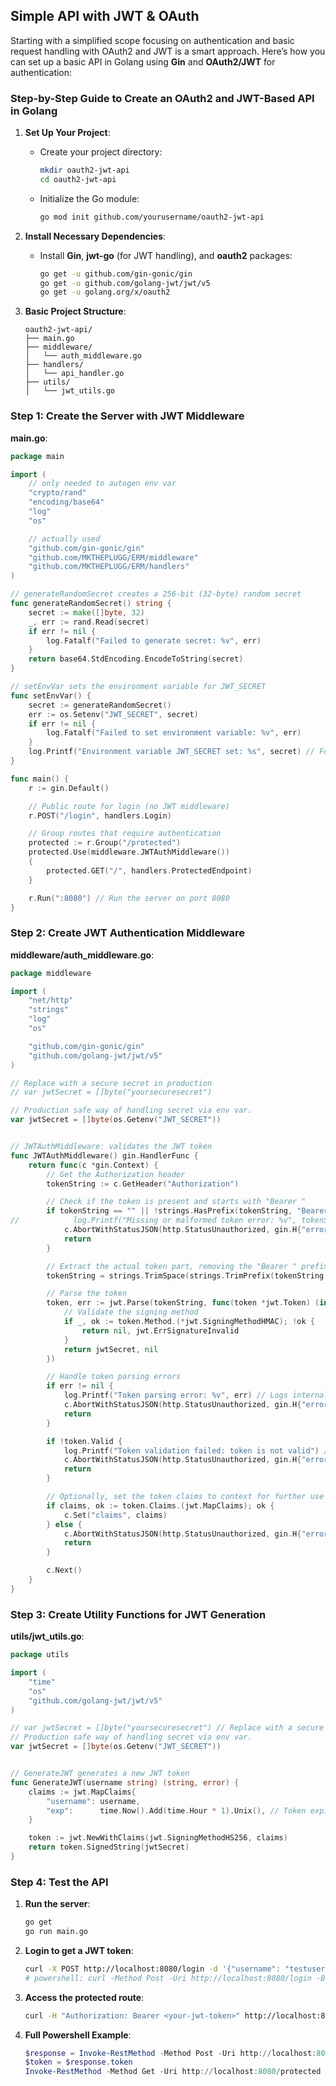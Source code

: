 ## Simple API with JWT & OAuth

Starting with a simplified scope focusing on authentication and basic request handling with OAuth2 and JWT is a smart approach. Here’s how you can set up a basic API in Golang using **Gin** and **OAuth2/JWT** for authentication:

### Step-by-Step Guide to Create an OAuth2 and JWT-Based API in Golang

1. **Set Up Your Project**:
   - Create your project directory:
     ```bash
     mkdir oauth2-jwt-api
     cd oauth2-jwt-api
     ```
   - Initialize the Go module:
     ```bash
     go mod init github.com/yourusername/oauth2-jwt-api
     ```

2. **Install Necessary Dependencies**:
   - Install **Gin**, **jwt-go** (for JWT handling), and **oauth2** packages:
     ```bash
     go get -u github.com/gin-gonic/gin
     go get -u github.com/golang-jwt/jwt/v5
     go get -u golang.org/x/oauth2
     ```

3. **Basic Project Structure**:
   ```
   oauth2-jwt-api/
   ├── main.go
   ├── middleware/
   │   └── auth_middleware.go
   ├── handlers/
   │   └── api_handler.go
   ├── utils/
   │   └── jwt_utils.go
   ```

### Step 1: Create the Server with JWT Middleware
**main.go**:
```go
package main

import (
    // only needed to autogen env var
    "crypto/rand"
    "encoding/base64"
    "log"
    "os"

    // actually used
    "github.com/gin-gonic/gin"
    "github.com/MKTHEPLUGG/ERM/middleware"
    "github.com/MKTHEPLUGG/ERM/handlers"
)

// generateRandomSecret creates a 256-bit (32-byte) random secret
func generateRandomSecret() string {
    secret := make([]byte, 32)
    _, err := rand.Read(secret)
    if err != nil {
        log.Fatalf("Failed to generate secret: %v", err)
    }
    return base64.StdEncoding.EncodeToString(secret)
}

// setEnvVar sets the environment variable for JWT_SECRET
func setEnvVar() {
    secret := generateRandomSecret()
    err := os.Setenv("JWT_SECRET", secret)
    if err != nil {
        log.Fatalf("Failed to set environment variable: %v", err)
    }
    log.Printf("Environment variable JWT_SECRET set: %s", secret) // For testing purposes only; remove this log in production
}

func main() {
    r := gin.Default()

    // Public route for login (no JWT middleware)
    r.POST("/login", handlers.Login)

    // Group routes that require authentication
    protected := r.Group("/protected")
    protected.Use(middleware.JWTAuthMiddleware())
    {
        protected.GET("/", handlers.ProtectedEndpoint)
    }

    r.Run(":8080") // Run the server on port 8080
}
```

### Step 2: Create JWT Authentication Middleware
**middleware/auth_middleware.go**:
```go
package middleware

import (
    "net/http"
    "strings"
    "log"
    "os"

    "github.com/gin-gonic/gin"
    "github.com/golang-jwt/jwt/v5"
)

// Replace with a secure secret in production
// var jwtSecret = []byte("yoursecuresecret")

// Production safe way of handling secret via env var.
var jwtSecret = []byte(os.Getenv("JWT_SECRET"))


// JWTAuthMiddleware: validates the JWT token
func JWTAuthMiddleware() gin.HandlerFunc {
    return func(c *gin.Context) {
        // Get the Authorization header
        tokenString := c.GetHeader("Authorization")

        // Check if the token is present and starts with "Bearer "
        if tokenString == "" || !strings.HasPrefix(tokenString, "Bearer ") {
//            log.Printf("Missing or malformed token error: %v", tokenString)  // only for debug, exposes token serverside, bad practise.
            c.AbortWithStatusJSON(http.StatusUnauthorized, gin.H{"error": "Missing or malformed token"})
            return
        }

        // Extract the actual token part, removing the "Bearer " prefix
        tokenString = strings.TrimSpace(strings.TrimPrefix(tokenString, "Bearer "))

        // Parse the token
        token, err := jwt.Parse(tokenString, func(token *jwt.Token) (interface{}, error) {
            // Validate the signing method
            if _, ok := token.Method.(*jwt.SigningMethodHMAC); !ok {
                return nil, jwt.ErrSignatureInvalid
            }
            return jwtSecret, nil
        })

        // Handle token parsing errors
        if err != nil {
            log.Printf("Token parsing error: %v", err) // Logs internally; do not expose this to clients
            c.AbortWithStatusJSON(http.StatusUnauthorized, gin.H{"error": "Invalid or malformed token"})
            return
        }

        if !token.Valid {
            log.Printf("Token validation failed: token is not valid") // Logs when the token is invalid
            c.AbortWithStatusJSON(http.StatusUnauthorized, gin.H{"error": "Invalid token"})
            return
        }

        // Optionally, set the token claims to context for further use
        if claims, ok := token.Claims.(jwt.MapClaims); ok {
            c.Set("claims", claims)
        } else {
            c.AbortWithStatusJSON(http.StatusUnauthorized, gin.H{"error": "Invalid token claims"})
            return
        }

        c.Next()
    }
}

```

### Step 3: Create Utility Functions for JWT Generation
**utils/jwt_utils.go**:
```go
package utils

import (
    "time"
    "os"
    "github.com/golang-jwt/jwt/v5"
)

// var jwtSecret = []byte("yoursecuresecret") // Replace with a secure secret in production
// Production safe way of handling secret via env var.
var jwtSecret = []byte(os.Getenv("JWT_SECRET"))


// GenerateJWT generates a new JWT token
func GenerateJWT(username string) (string, error) {
    claims := jwt.MapClaims{
        "username": username,
        "exp":      time.Now().Add(time.Hour * 1).Unix(), // Token expires in 1 hour
    }

    token := jwt.NewWithClaims(jwt.SigningMethodHS256, claims)
    return token.SignedString(jwtSecret)
}

```

### Step 4: Test the API
1. **Run the server**:
   ```bash
   go get 
   go run main.go
   ```

2. **Login to get a JWT token**:
   ```bash
   curl -X POST http://localhost:8080/login -d '{"username": "testuser", "password": "password"}' -H "Content-Type: application/json"
   # powershell: curl -Method Post -Uri http://localhost:8080/login -Body '{"username": "testuser", "password": "password"}' -ContentType "application/json"
   ```


3. **Access the protected route**:
   ```bash
   curl -H "Authorization: Bearer <your-jwt-token>" http://localhost:8080/protected
   ```
   
4. **Full Powershell Example**:
   ````powershell
   $response = Invoke-RestMethod -Method Post -Uri http://localhost:8080/login -Body '{"username": "testuser", "password": "password"}' -ContentType "application/json"
   $token = $response.token
   Invoke-RestMethod -Method Get -Uri http://localhost:8080/protected -Headers @{ Authorization = "Bearer $token" }
   ````